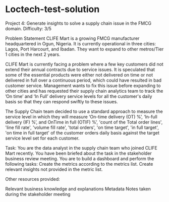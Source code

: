 # Loctech-test-solution

Project 4: Generate insights to solve a supply chain issue in the FMCG domain.
Difficulty: 3/5

Problem Statement
CLIFE Mart is a growing FMCG manufacturer headquartered in Ogun, Nigeria. It is currently operational in three cities: Lagos, Port Harcourt, and Ibadan. They want to expand to other metros/Tier 1 cities in the next 2 years.

CLIFE Mart is currently facing a problem where a few key customers did not extend their annual contracts due to service issues. It is speculated that some of the essential products were either not delivered on time or not delivered in full over a continuous period, which could have resulted in bad customer service. Management wants to fix this issue before expanding to other cities and has requested their supply chain analytics team to track the ’On time’ and ‘In Full’ delivery service levels for all the customer's daily basis so that they can respond swiftly to these issues.

The Supply Chain team decided to use a standard approach to measure the service level in which they will measure ‘On-time delivery (OT) %’, ‘In-full delivery (IF) %’, and OnTime in full (OTIF) %’, 'count of the Total order lines', 'line fill rate', 'volume fill rate', 'total orders', 'on time target', 'in full target', 'on time in full target' of the customer orders daily basis against the target service level set for each customer.

Task:
You are the data analyst in the supply chain team who joined CLIFE Mart recently. You have been briefed about the task in the stakeholder business review meeting. You are to build a dashboard and perform the following tasks:
Create the metrics according to the metrics list.
Create relevant insights not provided in the metric list.

Other resources provided:

Relevant business knowledge and explanations
Metadata
Notes taken during the stakeholder meeting

